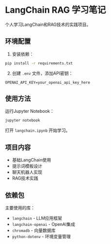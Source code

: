 # LangChain RAG 学习笔记

个人学习LangChain和RAG技术的实践项目。

## 环境配置

1. 安装依赖：
```bash
pip install -r requirements.txt
```

2. 创建 `.env` 文件，添加API密钥：
```env
OPENAI_API_KEY=your_openai_api_key_here
```

## 使用方法

运行Jupyter Notebook：
```bash
jupyter notebook
```

打开 `langchain.ipynb` 开始学习。

## 项目内容

- 基础LangChain使用
- 提示词模板设计
- 聊天机器人实现
- RAG技术实践

## 依赖包

主要使用的库：
- `langchain` - LLM应用框架
- `langchain-openai` - OpenAI集成
- `chromadb` - 向量数据库
- `python-dotenv` - 环境变量管理